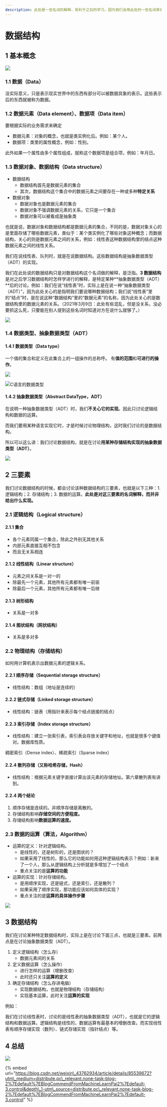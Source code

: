 ```yaml
---
description: 此处是一些名词的解释，有利于之后的学习。因为我们会用此处的一些名词来对之后要学习的数据结构进行描述和解释。
---
```


# 数据结构

## 1 基本概念

![](../../.gitbook/assets/shu-ju-jie-gou-ji-ben-gai-nian-de-zong-jie-.png)

### 1.1 数据（Data）

没实际意义，只是表示现实世界中的东西有部分可以被数据具象的表示。这些表示后的东西就被称为数据。

### 1.2 数据元素（Data element）、数据项（Data item）

要根据实际的业务需求来确定

* 数据元素：对象的概念，也就是类实例化后。例如：某个人。
* 数据项：类里的属性概念，例如：性别。

此外如果一个属性由多个属性组成，就称这个数据项是组合项，例如：年月日。

### 1.3 数据对象、数据结构（Data structure）

* 数据结构
  * 数据结构首先是数据元素的集合
  * 其次，数据结构这个集合中的数据元素之间要存在一种或多种**特定关系**
* 数据对象
  * 数据对象也是数据元素的集合
  * 数据对象不强调数据元素的关系，它只是一个集合
  * 数据对象可以被看成是抽象类

也就是说，数据对象和数据结构都是数据元素的集合，不同的是，数据对象关心的是里面存储了哪些数据元素，类似于：某个类实例化了哪些对象这种概念；而数据结构，关心的则是数据元素之间的关系，例如：线性表这种数据结构里的结点这种数据元素之间的线性关系。

我们在说线性表、队列时，就是在说数据结构。这些数据结构是抽象数据类型（ADT）的实现。

我们在此处说的数据结构只是对数据结构这个名词做的解释，是泛指。**3 数据结构**是对之后学习数据结构时怎样学进行的解释，是特定某种**抽象数据类型（ADT）**后的讨论。例如：我们在说“线性表”时，实际上是在说一种“抽象数据类型（ADT）”，因为此处关心的是指明我们要说哪种数据结构；我们说“线性表”里的“结点”时，是在说这种“数据结构”里的“数据元素”的名称，因为此处关心的是数据结构里的数据元素的关系。（2021年3月9日：此处有些混乱，但是没关系，没必要抓这么死，只要能在别人提到这些名词时知道对方在说什么就够了。）

![](../../.gitbook/assets/shu-ju-jie-gou-he-shu-ju-dui-xiang-de-qu-bie-.png)

### 1.4 数据类型、抽象数据类型（ADT）

#### 1.4.1 数据类型（Data type）

一个值的集合和定义在此集合上的一组操作的总称呼。 有**值的范围**和**可进行的操作**。

![](../../.gitbook/assets/shu-ju-lei-xing-.png)

![C&#x8BED;&#x8A00;&#x7684;&#x6570;&#x636E;&#x7C7B;&#x578B;](../../.gitbook/assets/c-yu-yan-de-shu-ju-lei-xing-.jpg)

#### 1.4.2 抽象数据类型（Abstract DataType，ADT）

在说明一种抽象数据类型（ADT）时，我们**不关心它的实现**。因此只讨论逻辑结构和数据的运算。

而我们要用某种语言实现它时，才是时候讨论物理结构，这时我们讨论的是数据结构。 

所以可以这么讲：我们讨论数据结构，就是在讨论**用某种存储结构实现的抽象数据类型（ADT）**。

![](../../.gitbook/assets/chou-xiang-shu-ju-lei-xing-.png)

## 2 三要素

我们讨论数据结构的时候，都会讨论该种数据结构的三要素，也就是以下三种：1. 逻辑结构；2. 存储结构；3. 数据的运算。**此处是对这三要素的名词解释，而并非给出什么实现。**

### 2.1 逻辑结构（Logical structure）

#### 2.1.1 集合

* 各个元素同属一个集合，除此之外别无其他关系
* 内部元素直接互相不包含
* 而且无关系相连

#### 2.1.2 线性结构（Linear structure）

* 元素之间关系是一对一的
* 除最先一个元素，其他所有元素都有唯一前驱
* 除最后一个元素，其他所有元素都有唯一后继

#### 2.1.3 树形结构

* 关系是一对多

#### 2.1.4 图状结构（网状结构）

* 关系是多对多

### 2.2 物理结构（存储结构）

如何用计算机表示出数据元素的逻辑关系。

#### 2.2.1 顺序存储（Sequential storage structure）

* 线性结构：数组（地址是连续的）

#### 2.2.2 链式存储（Linked storage structure）

* 线性结构：链表（用指针来表示每个结点链接的结点）

#### 2.2.3 索引存储（Index storage structure）

* 线性结构：建立一张索引表，索引表会存放关键字和地址，也就是很多个键值对。数据库性质。

稠密索引（Dense index）、稀疏索引（Sparse index）

#### 2.2.4 散列存储（又称哈希存储，Hash）

* 线性结构：根据元素关键字直接计算出该元素的存储地址。第六章散列表有讲到。

#### 2.2.4 两个结论

1. 顺序存储是连续的。非顺序存储是离散的。
2. 存储结构影响**存储空间的方便程度。**
3. 存储结构影响**数据运算的速度。**

### 2.3 数据的运算（算法，Algorithm）

* 运算的定义：针对逻辑结构。
  * 是线性的，还是树形的，还是图状的？
  * 如果采用了线性的，那么它的功能如何用这种逻辑结构表示？例如：新来了一个人，那么从逻辑结构上分析就是多增加了一个结点
  * 重点关注的是**运算的功能**
* 运算的实现：针对存储结构。
  * 是用顺序实现，还是链式，还是索引，还是散列？
  * 如果采用了顺序实现，那功能应该如何具体的实现？
  * 重点关注的是**运算的具体操作步骤**

![](../../.gitbook/assets/shu-ju-de-yun-suan-.png)

## 3 数据结构

我们在讨论某种特定数据结构时，实际上是在讨论下面三点，也就是三要素。前两点是在讨论抽象数据类型（ADT）。

1. 定义逻辑结构（怎么存）
   * 数据元素间的关系
2. 定义数据运算（怎么操作）
   * 进行怎样的运算（增删改查）
   * 此时还只关注**运算的定义**
3. 确定存储结构（怎么存进电脑）
   * 实现数据结构，也就是物理结构（存储结构）
   * 实现基本运算，此时关注**运算的实现**

例如：

我们在讨论线性表时，讨论的是线性表的抽象数据类型（ADT），也就是它的逻辑结构和数据运算。逻辑结构是线性的，数据运算有最基本的增删改查。而实现线性表有顺序存储实现（数列）、链式存储实现（指针结点）等。

## 4 总结

![](../../.gitbook/assets/xu-lun-si-wei-dao-tu-.png)

{% embed url="https://blog.csdn.net/weixin\_43762934/article/details/85539672?utm\_medium=distribute.pc\_relevant.none-task-blog-2%7Edefault%7EBlogCommendFromMachineLearnPai2%7Edefault-3.control&depth\_1-utm\_source=distribute.pc\_relevant.none-task-blog-2%7Edefault%7EBlogCommendFromMachineLearnPai2%7Edefault-3.control" %}

